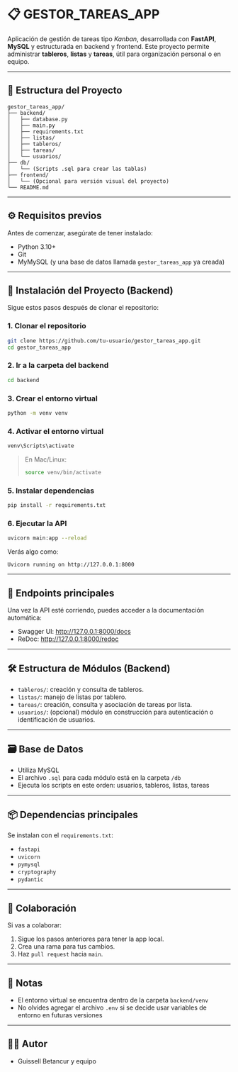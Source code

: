 
# 📋 GESTOR_TAREAS_APP

Aplicación de gestión de tareas tipo *Kanban*, desarrollada con **FastAPI**, **MySQL** y estructurada en backend y frontend. Este proyecto permite administrar **tableros**, **listas** y **tareas**, útil para organización personal o en equipo.

---

## 📁 Estructura del Proyecto

```
gestor_tareas_app/
├── backend/
│   ├── database.py
│   ├── main.py
│   ├── requirements.txt
│   ├── listas/
│   ├── tableros/
│   ├── tareas/
│   └── usuarios/
├── db/
│   └── (Scripts .sql para crear las tablas)
├── frontend/
│   └── (Opcional para versión visual del proyecto)
└── README.md
```

---

## ⚙️ Requisitos previos

Antes de comenzar, asegúrate de tener instalado:

- Python 3.10+
- Git
- MyMySQL (y una base de datos llamada `gestor_tareas_app` ya creada)

---

## 🚀 Instalación del Proyecto (Backend)

Sigue estos pasos después de clonar el repositorio:

### 1. Clonar el repositorio

```bash
git clone https://github.com/tu-usuario/gestor_tareas_app.git
cd gestor_tareas_app
```

### 2. Ir a la carpeta del backend

```bash
cd backend
```

### 3. Crear el entorno virtual

```bash
python -m venv venv
```

### 4. Activar el entorno virtual

```bash
venv\Scripts\activate
```

> En Mac/Linux:
> ```bash
> source venv/bin/activate
> ```

### 5. Instalar dependencias

```bash
pip install -r requirements.txt
```

### 6. Ejecutar la API

```bash
uvicorn main:app --reload
```

Verás algo como:

```
Uvicorn running on http://127.0.0.1:8000
```

---

## 📌 Endpoints principales

Una vez la API esté corriendo, puedes acceder a la documentación automática:

- Swagger UI: http://127.0.0.1:8000/docs
- ReDoc: http://127.0.0.1:8000/redoc

---

## 🛠️ Estructura de Módulos (Backend)

- `tableros/`: creación y consulta de tableros.
- `listas/`: manejo de listas por tablero.
- `tareas/`: creación, consulta y asociación de tareas por lista.
- `usuarios/`: (opcional) módulo en construcción para autenticación o identificación de usuarios.

---

## 🗃️ Base de Datos

- Utiliza MySQL
- El archivo `.sql` para cada módulo está en la carpeta `/db`
- Ejecuta los scripts en este orden: usuarios, tableros, listas, tareas

---

## 📦 Dependencias principales

Se instalan con el `requirements.txt`:

- `fastapi`
- `uvicorn`
- `pymysql`
- `cryptography`
- `pydantic`

---

## 👥 Colaboración

Si vas a colaborar:

1. Sigue los pasos anteriores para tener la app local.
2. Crea una rama para tus cambios.
3. Haz `pull request` hacia `main`.

---

## 🧾 Notas

- El entorno virtual se encuentra dentro de la carpeta `backend/venv`
- No olvides agregar el archivo `.env` si se decide usar variables de entorno en futuras versiones

---

## 🧑‍💻 Autor

- Guissell Betancur y equipo

